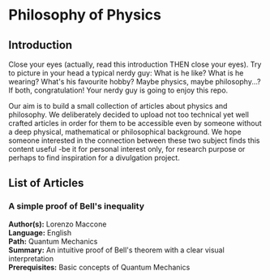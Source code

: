 # Philosophy of Physics

## Introduction
Close your eyes (actually, read this introduction THEN
close your eyes). Try to picture in your head a typical nerdy guy:
What is he like? What is he wearing? What's his favourite hobby? Maybe
physics, maybe philosophy...? If both, congratulation! Your nerdy
guy is going to enjoy this repo.

Our aim is to build a small collection of articles about physics
and philosophy. We deliberately decided to upload not too technical
yet well crafted articles in order for them to be accessible even
by someone without a deep physical, mathematical or philosophical
background. We hope someone interested in the connection between
these two subject finds this content useful -be it for
personal interest only, for research purpose or perhaps to
find inspiration for a divulgation project.

## List of Articles
### A simple proof of Bell's inequality
**Author(s):** Lorenzo Maccone  
**Language:** English  
**Path:** Quantum Mechanics  
**Summary:** An intuitive proof of Bell's theorem with a clear
visual interpretation  
**Prerequisites:** Basic concepts of Quantum Mechanics  
